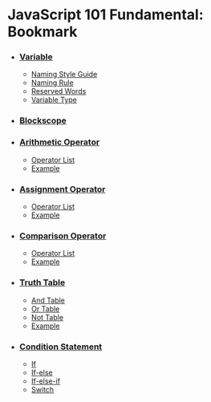 # JavaScript 101 Fundamental: Bookmark
- ### [Variable](https://github.com/Hafias/JavaScript-101-Fundamental/blob/main/cheatSheets/1%20-%20variable.md)
  - [Naming Style Guide](https://github.com/Hafias/JavaScript-101-Fundamental/blob/main/cheatSheets/1%20-%20variable.md#-naming-style-guide)
  - [Naming Rule](https://github.com/Hafias/JavaScript-101-Fundamental/blob/main/cheatSheets/1%20-%20variable.md#-naming-rule)
  - [Reserved Words](https://github.com/Hafias/JavaScript-101-Fundamental/blob/main/cheatSheets/1%20-%20variable.md#-reserved-words-not-all)
  - [Variable Type](https://github.com/Hafias/JavaScript-101-Fundamental/blob/main/cheatSheets/1%20-%20variable.md#-variable-type)



- ### [Blockscope](https://github.com/Hafias/JavaScript-101-Fundamental/blob/main/cheatSheets/2%20-%20blockscope.md)



- ### [Arithmetic Operator](https://github.com/Hafias/JavaScript-101-Fundamental/blob/main/cheatSheets/3%20-%20arithmetic%20operator.md)
  - [Operator List](https://github.com/Hafias/JavaScript-101-Fundamental/blob/main/cheatSheets/3%20-%20arithmetic%20operator.md#-arithmetic-operators)
  - [Example](https://github.com/Hafias/JavaScript-101-Fundamental/blob/main/cheatSheets/3%20-%20arithmetic%20operator.md#-example)



- ### [Assignment Operator](https://github.com/Hafias/JavaScript-101-Fundamental/blob/main/cheatSheets/3%20-%20arithmetic%20operator.md)
  - [Operator List](https://github.com/Hafias/JavaScript-101-Fundamental/blob/main/cheatSheets/4%20-%20assignment%20operator.md#-arithmetic-operators)
  - [Example](https://github.com/Hafias/JavaScript-101-Fundamental/blob/main/cheatSheets/4%20-%20assignment%20operator.md#-example)



- ### [Comparison Operator](https://github.com/Hafias/JavaScript-101-Fundamental/blob/main/cheatSheets/5%20-%20comparison%20operator.md)
  - [Operator List](https://github.com/Hafias/JavaScript-101-Fundamental/blob/main/cheatSheets/5%20-%20comparison%20operator.md#-comparison-operators)
  - [Example](https://github.com/Hafias/JavaScript-101-Fundamental/blob/main/cheatSheets/5%20-%20comparison%20operator.md#-example)



- ### [Truth Table](https://github.com/Hafias/JavaScript-101-Fundamental/blob/main/cheatSheets/6%20-%20truth%20table.md)
  - [And Table](https://github.com/Hafias/JavaScript-101-Fundamental/blob/main/cheatSheets/6%20-%20truth%20table.md#-and-table)
  - [Or Table](https://github.com/Hafias/JavaScript-101-Fundamental/blob/main/cheatSheets/6%20-%20truth%20table.md#-or-table)
  - [Not Table](https://github.com/Hafias/JavaScript-101-Fundamental/blob/main/cheatSheets/6%20-%20truth%20table.md#-not-table)
  - [Example](https://github.com/Hafias/JavaScript-101-Fundamental/blob/main/cheatSheets/6%20-%20truth%20table.md#-example)



- ### [Condition Statement](https://github.com/Hafias/JavaScript-101-Fundamental/blob/main/cheatSheets/7%20-%20condition%20statement.md)
  - [If](https://github.com/Hafias/JavaScript-101-Fundamental/blob/main/cheatSheets/7%20-%20condition%20statement.md#-if-statement)
  - [If-else](https://github.com/Hafias/JavaScript-101-Fundamental/blob/main/cheatSheets/7%20-%20condition%20statement.md#-if-else-statement)
  - [If-else-if](https://github.com/Hafias/JavaScript-101-Fundamental/blob/main/cheatSheets/7%20-%20condition%20statement.md#-if-else-if-statement)
  - [Switch](https://github.com/Hafias/JavaScript-101-Fundamental/blob/main/cheatSheets/7%20-%20condition%20statement.md#-switch-statement)